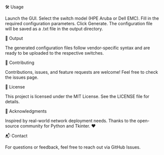 🛠️ Usage

Launch the GUI.
Select the switch model (HPE Aruba or Dell EMC).
Fill in the required configuration parameters.
Click Generate.
The configuration file will be saved as a .txt file in the output directory.


📁 Output


The generated configuration files follow vendor-specific syntax and are ready to be uploaded to the respective switches.


🤝 Contributing

Contributions, issues, and feature requests are welcome!
Feel free to check the issues page.


📄 License

This project is licensed under the MIT License. See the LICENSE file for details.


🙌 Acknowledgments

Inspired by real-world network deployment needs.
Thanks to the open-source community for Python and Tkinter. ❤️


📬 Contact

For questions or feedback, feel free to reach out via GitHub Issues.
